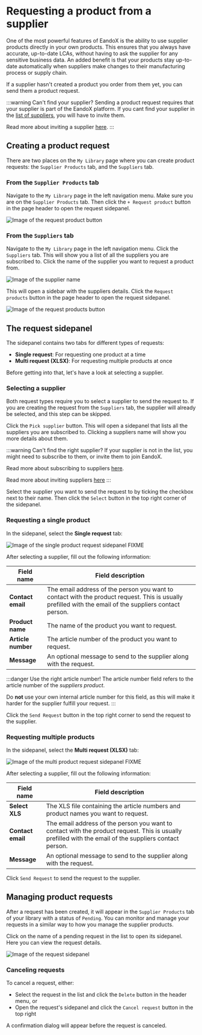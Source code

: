 # Requesting a product from a supplier

One of the most powerful features of EandoX is the ability to use supplier products directly in your own products. This ensures that you always have accurate, up-to-date LCAs, without having to ask the supplier for any sensitive business data. An added benefit is that your products stay up-to-date automatically when suppliers make changes to their manufacturing process or supply chain.

If a supplier hasn't created a product you order from them yet, you can send them a product request.

<YouTubeEmbed videoId="QJrrSTr_1Pc" />

:::warning Can't find your supplier?
Sending a product request requires that your supplier is part of the EandoX platform. If you cant find your supplier in the [list of suppliers](/documentation/library/managing-suppliers), you will have to invite them.

Read more about inviting a supplier [here](/documentation/library/inviting-a-supplier).
:::

## Creating a product request

There are two places on the `My Library` page where you can create product requests: the `Supplier Products` tab, and the `Suppliers` tab.

### From the `Supplier Products` tab

Navigate to the `My Library` page in the left navigation menu. Make sure you are on the `Supplier Products` tab. Then click the `+ Request product` button in the page header to open the request sidepanel.

![Image of the request product button](/images/library/request-product-button-page.jpg)

### From the `Suppliers` tab

Navigate to the `My Library` page in the left navigation menu. Click the `Suppliers` tab. This will show you a list of all the suppliers you are subscribed to. Click the name of the supplier you want to request a product from.

![Image of the supplier name](/images/library/suppliers-tab.jpg)

This will open a sidebar with the suppliers details. Click the `Request products` button in the page header to open the request sidepanel.

![Image of the request products button](/images/library/request-products-button.jpg)

## The request sidepanel

The sidepanel contains two tabs for different types of requests:

- **Single request**: For requesting one product at a time
- **Multi request (XLSX)**: For requesting multiple products at once

Before getting into that, let's have a look at selecting a supplier.

### Selecting a supplier

Both request types require you to select a supplier to send the request to. If you are creating the request from the `Suppliers` tab, the supplier will already be selected, and this step can be skipped.

Click the `Pick supplier` button. This will open a sidepanel that lists all the suppliers you are subscribed to. Clicking a suppliers name will show you more details about them.

:::warning Can't find the right supplier?
If your supplier is not in the list, you might need to subscribe to them, or invite them to join EandoX.

Read more about subscribing to suppliers [here](/documentation/library/managing-suppliers#subscribing-to-a-supplier).

Read more about inviting suppliers [here](/documentation/library/inviting-a-supplier)
:::

Select the supplier you want to send the request to by ticking the checkbox next to their name. Then click the `Select` button in the top right corner of the sidepanel.

### Requesting a single product

In the sidepanel, select the **Single request** tab:

![Image of the single product request sidepanel FIXME](/images/library/single-request.jpg)

After selecting a supplier, fill out the following information:

| Field name         | Field description                                                                                                                                       |
| ------------------ | ------------------------------------------------------------------------------------------------------------------------------------------------------- |
| **Contact email**  | The email address of the person you want to contact with the product request. This is usually prefilled with the email of the suppliers contact person. |
| **Product name**   | The name of the product you want to request.                                                                                                            |
| **Article number** | The article number of the product you want to request.                                                                                                  |
| **Message**        | An optional message to send to the supplier along with the request.                                                                                     |

:::danger Use the right article number!
The article number field refers to the article number of the _suppliers product_.

Do **not** use your own internal article number for this field, as this will make it harder for the supplier fulfill your request.
:::

Click the `Send Request` button in the top right corner to send the request to the supplier.

### Requesting multiple products

In the sidepanel, select the **Multi request (XLSX)** tab:

![Image of the multi product request sidepanel FIXME](/images/library/multi-request.jpg)

After selecting a supplier, fill out the following information:

| Field name        | Field description                                                                                                                                       |
| ----------------- | ------------------------------------------------------------------------------------------------------------------------------------------------------- |
| **Select XLS**    | The XLS file containing the article numbers and product names you want to request. <!--FIXME: example file-->                                           |
| **Contact email** | The email address of the person you want to contact with the product request. This is usually prefilled with the email of the suppliers contact person. |
| **Message**       | An optional message to send to the supplier along with the request.                                                                                     |

Click `Send Request` to send the request to the supplier.

## Managing product requests

After a request has been created, it will appear in the `Supplier Products` tab of your library with a status of `Pending`. You can monitor and manage your requests in a similar way to how you manage the supplier products.

Click on the name of a pending request in the list to open its sidepanel. Here you can view the request details.

![Image of the request sidepanel](/images/library/request-sidepanel.jpg)

### Canceling requests

To cancel a request, either:

- Select the request in the list and click the `Delete` button in the header menu, or
- Open the request's sidepanel and click the `Cancel request` button in the top right

A confirmation dialog will appear before the request is canceled.
